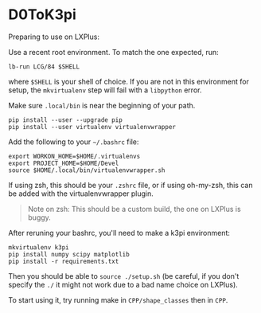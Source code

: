 # D0ToK3pi

Preparing to use on LXPlus:

Use a recent root environment. To match the one expected, run:

```
lb-run LCG/84 $SHELL
```

where `$SHELL` is your shell of choice. If you are not in this environment for setup, the `mkvirtualenv` step will fail with a `libpython` error.

Make sure `.local/bin` is near the beginning of your path.

```
pip install --user --upgrade pip
pip install --user virtualenv virtualenvwrapper
```

Add the following to your `~/.bashrc` file:

```
export WORKON_HOME=$HOME/.virtualenvs
export PROJECT_HOME=$HOME/Devel
source $HOME/.local/bin/virtualenvwrapper.sh
```

If using zsh, this should be your `.zshrc` file, or if using oh-my-zsh, this can be added with the virtualenvwrapper plugin.

> Note on zsh:
> This should be a custom build, the one on LXPlus is buggy.

After reruning your bashrc, you'll need to make a k3pi environment:

```
mkvirtualenv k3pi
pip install numpy scipy matplotlib
pip install -r requirements.txt
```

Then you should be able to `source ./setup.sh` (be careful, if you don't specify the `./` it might not work due to a bad name choice on LXPlus).

To start using it, try running make in `CPP/shape_classes` then in `CPP`.

